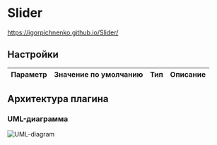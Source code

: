 # Slider
https://igorpichnenko.github.io/Slider/




## Настройки

| Параметр | Значение по умолчанию | Тип | Описание |
|-----|----|----|----------|

## Архитектура плагина



### UML-диаграмма

![UML-diagram](http://imgur.com/gallery/QoiDUos)
